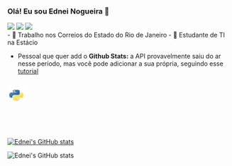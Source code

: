 ### Olá! Eu sou Ednei Nogueira 👋

<div> 
   <a href="https://www.linkedin.com/in/ednei-de-souza-nogueira-4250a826a" target="_blank"><img src="https://img.shields.io/badge/-LinkedIn-%230077B5?style=for-the-badge&logo=linkedin&logoColor=white" target="_blank"></a> 
  <a href="https://www.youtube.com/channel/UCNDWD5EA9A4W7CF1p_eWaOA" target="_blank"><img src="https://img.shields.io/badge/YouTube-FF0000?style=for-the-badge&logo=youtube&logoColor=white" target="_blank"></a>
  <!--<a href="https://instagram.com/meuinstagram" target="_blank"><img src="https://img.shields.io/badge/-Instagram-%23E4405F?style=for-the-badge&logo=instagram&logoColor=white" target="_blank"></a>
 	<a href="https://www.twitch.tv/meutwitch" target="_blank"><img src="https://img.shields.io/badge/Twitch-9146FF?style=for-the-badge&logo=twitch&logoColor=white" target="_blank"></a> 
 <a href="https://discord.com/channels/@meudiscord" target="_blank"><img src="https://img.shields.io/badge/Discord-7289DA?style=for-the-badge&logo=discord&logoColor=white" target="_blank"></a>-->
    <a href = "mailto:sindierjdiretoria.ednei@gmail.com"><img src="https://img.shields.io/badge/-Gmail-%23333?style=for-the-badge&logo=gmail&logoColor=white" target="_blank"></a>
 
  
</div>
- 🔭 Trabalho nos Correios do Estado do Rio de Janeiro
- 🌱 Estudante de TI na Estácio

- Pessoal que quer add o **Github Stats:** a API provavelmente saiu do ar nesse período,
mas você pode adicionar a sua própria, seguindo esse [tutorial](https://github.com/anuraghazra/github-readme-stats/blob/master/readme.md#deploy-on-your-own-vercel-instance)

<div style="display: inline_block"><br>
  <!--<img align="center" alt="Ednei-Js" height="30" width="40" src="https://raw.githubusercontent.com/devicons/devicon/master/icons/javascript/javascript-plain.svg">
  <img align="center" alt="Ednei-Ts" height="30" width="40" src="https://raw.githubusercontent.com/devicons/devicon/master/icons/typescript/typescript-plain.svg">
  <img align="center" alt="Ednei-React" height="30" width="40" src="https://raw.githubusercontent.com/devicons/devicon/master/icons/react/react-original.svg">
  <img align="center" alt="Ednei-HTML" height="30" width="40" src="https://raw.githubusercontent.com/devicons/devicon/master/icons/html5/html5-original.svg">
  <img align="center" alt="Ednei-CSS" height="30" width="40" src="https://raw.githubusercontent.com/devicons/devicon/master/icons/css3/css3-original.svg">
<img align="center" alt="Ednei-Csharp" height="30" width="40" src="https://raw.githubusercontent.com/devicons/devicon/master/icons/csharp/csharp-original.svg">-->
  <img align="center" alt="Ednei-Python" height="30" width="40" src="https://raw.githubusercontent.com/devicons/devicon/master/icons/python/python-original.svg">
</div>
<br>
<br>

<br>
<br>

[![Ednei's GitHub stats](https://github-readme-stats.vercel.app/api?username=edneinogueira&count_private=true&show_icons=true&theme=tokyonight)](https://github.com/edneinogueira/github-readme-stats)

<!--![Ednei's GitHub stats](https://github-readme-stats.vercel.app/api?username=edneinogueira&hide=stars,commits,prs,issues,contribs)-->

![Ednei's GitHub stats](https://github-readme-stats.vercel.app/api?username=edneinogueira&hide=stars,prs,issues,contribs&count_private=true&show_icons=true&theme=dark)



###
 
